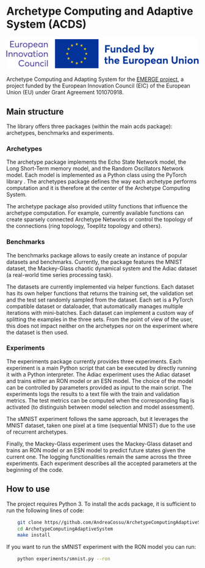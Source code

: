 # Archetype Computing and Adaptive System (ACDS)
<img src="./credit.svg">

Archetype Computing and Adapting System for the [EMERGE project](https://eic-emerge.eu/), a project funded by the European Innovation Council (EIC) of the European Union (EU) under Grant Agreement 101070918.

## Main structure
The library offers three packages (within the main acds package): archetypes, benchmarks and experiments.

### Archetypes
The archetype package implements the Echo State Network model, the Long Short-Term memory model, and the Random Oscillators Network model.
Each model is implemented as a Python class using the PyTorch library . The archetypes package defines the way each archetype performs computation and it is therefore at the center of the Archetype Computing System.

The archetype package also provided utility functions that influence the archetype computation. For example, currently available functions can create sparsely connected Archetype Networks or control the topology of the connections (ring topology, Toeplitz topology and others).

### Benchmarks
The benchmarks package allows to easily create an instance of popular datasets and benchmarks.
Currently, the package features the MNIST dataset, the Mackey-Glass chaotic dynamical system and the Adiac dataset (a real-world time series processing task).

The datasets are currently implemented via helper functions. Each dataset has its own helper functions that returns the training set, the validation set and the test set randomly sampled from the dataset.
Each set is a PyTorch compatible dataset or dataloader, that automatically manages multiple iterations with mini-batches.
Each dataset can implement a custom way of splitting the examples in the three sets.
From the point of view of the user, this does not impact neither on the archetypes nor on the experiment where the dataset is then used.

### Experiments
The experiments package currently provides three experiments.
Each experiment is a main Python script that can be executed by directly running it with a Python interpreter.
The Adiac experiment uses the Adiac dataset and trains either an RON model or an ESN model.
The choice of the model can be controlled by parameters provided as input to the main script.
The experiments logs the results to a text file with the train and validation metrics.
The test metrics can be computed when the corresponding flag is activated (to distinguish between model selection and model assessment).

The sMNIST experiment follows the same approach, but it leverages the MNIST dataset, taken one pixel at a time (sequential MNIST) due to the use of recurrent archetypes.

Finally, the Mackey-Glass experiment uses the Mackey-Glass dataset and trains an RON model or an ESN model to predict future states given the current one.
The logging functionalities remain the same across the three experiments. Each experiment describes all the accepted parameters at the beginning of the code.

## How to use
The project requires Python 3. To install the acds package, it is sufficient to run
the following lines of code:
```bash
    git clone https//github.com/AndreaCossu/ArchetypeComputingAdaptiveSystem
    cd ArchetypeComputingAdaptiveSystem
    make install
```

If you want to run the sMNIST experiment with the RON model you can run:
```bash
    python experiments/smnist.py --ron
```
